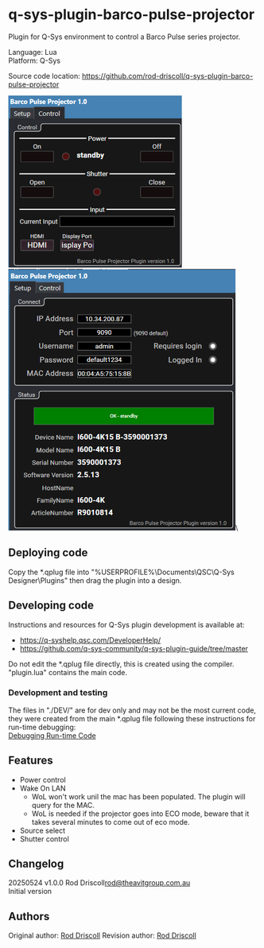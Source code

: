
# q-sys-plugin-barco-pulse-projector

Plugin for Q-Sys environment to control a Barco Pulse series projector.

Language: Lua\
Platform: Q-Sys

Source code location: <https://github.com/rod-driscoll/q-sys-plugin-barco-pulse-projector>

![Control tab](https://github.com/rod-driscoll/q-sys-plugin-barco-pulse-projector/blob/master/content/control.png)\
![Setup tab](https://github.com/rod-driscoll/q-sys-plugin-barco-pulse-projector/blob/master/content/setup.png)\

## Deploying code

Copy the *.qplug file into "%USERPROFILE%\Documents\QSC\Q-Sys Designer\Plugins" then drag the plugin into a design.

## Developing code

Instructions and resources for Q-Sys plugin development is available at:

* <https://q-syshelp.qsc.com/DeveloperHelp/>
* <https://github.com/q-sys-community/q-sys-plugin-guide/tree/master>

Do not edit the *.qplug file directly, this is created using the compiler.
"plugin.lua" contains the main code.

### Development and testing

The files in "./DEV/" are for dev only and may not be the most current code, they were created from the main *.qplug file following these instructions for run-time debugging:\
[Debugging Run-time Code](https://q-syshelp.qsc.com/DeveloperHelp/#Getting_Started/Building_a_Plugin.htm?TocPath=Getting%2520Started%257C_____3)

## Features

* Power control
* Wake On LAN
  * WoL won't work unil the mac has been populated. The plugin will query for the MAC.
  * WoL is needed if the projector goes into ECO mode, beware that it takes several minutes to come out of eco mode.
* Source select
* Shutter control

## Changelog

20250524 v1.0.0 Rod Driscoll<rod@theavitgroup.com.au>\
Initial version

## Authors

Original author: [Rod Driscoll](rod@theavitgroup.com.au)
Revision author: [Rod Driscoll](rod@theavitgroup.com.au)
